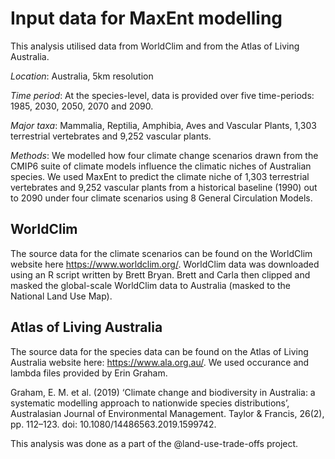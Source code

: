 # Input data for MaxEnt modelling
This analysis utilised data from WorldClim and from the Atlas of Living Australia. 

*Location*: Australia, 5km resolution

*Time period*: At the species-level, data is provided over five time-periods: 1985, 2030, 2050, 2070 and 2090. 

*Major taxa*: Mammalia, Reptilia, Amphibia, Aves and Vascular Plants, 1,303 terrestrial vertebrates and 9,252 vascular plants.

*Methods*: We modelled how four climate change scenarios drawn from the CMIP6 suite of climate models influence the climatic niches of Australian species. We used MaxEnt to predict the climate niche of 1,303 terrestrial vertebrates and 9,252 vascular plants from a historical baseline (1990) out to 2090 under four climate scenarios using 8 General Circulation Models.

## WorldClim
The source data for the climate scenarios can be found on the WorldClim website here https://www.worldclim.org/. WorldClim data was downloaded using an R script written by Brett Bryan. Brett and Carla then clipped and masked the global-scale WorldClim data to Australia (masked to the National Land Use Map).

## Atlas of Living Australia
The source data for the species data can be found on the Atlas of Living Australia website here: https://www.ala.org.au/. We used occurance and lambda files provided by Erin Graham. 

Graham, E. M. et al. (2019) ‘Climate change and biodiversity in Australia: a systematic modelling approach to nationwide species distributions’, Australasian Journal of Environmental Management. Taylor & Francis, 26(2), pp. 112–123. doi: 10.1080/14486563.2019.1599742.

This analysis was done as a part of the @land-use-trade-offs project.
